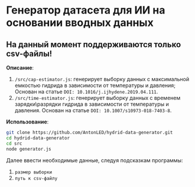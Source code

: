 # Генератор датасета для ИИ на основании вводных данных

## На данный момент поддерживаются только csv-файлы!

**Описание**:
1. `/src/cap-estimator.js`: генерирует выборку данных с максимальной емкостью гидрида в зависимости от температуры и давления; Основан на статье `DOI: 10.1016/j.ijhydene.2019.04.111`. 
2. `/src/time-estimator.js`: генерирует выборку данных с временем зарядки\разрядки гидрида в зависимости от температуры и давления. Основан на статье `DOI: 10.1007/s10973-018-7403-8`.

**Использование**:
```bash
git clone https://github.com/AntonLED/hydrid-data-generator.git
cd hydrid-data-generator
cd src 
node generator.js
```
Далее ввести необходимые данные, следуя подсказкам программы: 
1. `размер выборки`
2. `путь к csv-файлу`
